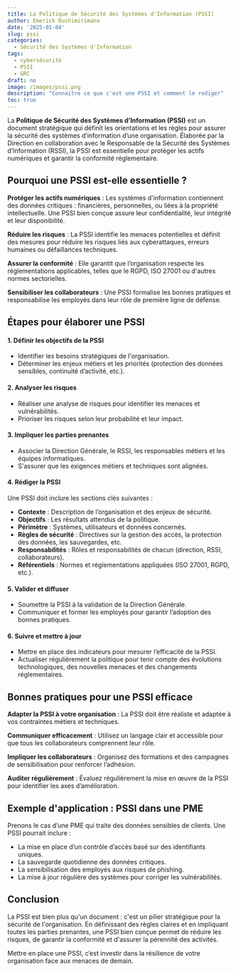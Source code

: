 ```yaml
---
title: La Politique de Sécurité des Systèmes d'Information (PSSI)
author: Emerick Dushimirimana
date: '2025-01-04'
slug: pssi
categories:
  - Sécurité des Systèmes d'Information
tags:
  - cybersécurité
  - PSSI
  - GRC
draft: no
image: /images/pssi.png
description: "Connaitre ce que c'est une PSSI et comment le rediger"
toc: true
---
```


La **Politique de Sécurité des Systèmes d’Information (PSSI)** est un document stratégique qui définit les orientations et les règles pour assurer la sécurité des systèmes d’information d’une organisation. Élaborée par la Direction en collaboration avec le Responsable de la Sécurité des Systèmes d’Information (RSSI), la PSSI est essentielle pour protéger les actifs numériques et garantir la conformité réglementaire.

## Pourquoi une PSSI est-elle essentielle ?

 **Protéger les actifs numériques** :
   Les systèmes d'information contiennent des données critiques : financières, personnelles, ou liées à la propriété intellectuelle. Une PSSI bien conçue assure leur confidentialité, leur intégrité et leur disponibilité.

 **Réduire les risques** :
   La PSSI identifie les menaces potentielles et définit des mesures pour réduire les risques liés aux cyberattaques, erreurs humaines ou défaillances techniques.

 **Assurer la conformité** :
   Elle garantit que l’organisation respecte les réglementations applicables, telles que le RGPD, ISO 27001 ou d'autres normes sectorielles.

 **Sensibiliser les collaborateurs** :
   Une PSSI formalise les bonnes pratiques et responsabilise les employés dans leur rôle de première ligne de défense.

## Étapes pour élaborer une PSSI

#### 1. **Définir les objectifs de la PSSI**
   - Identifier les besoins stratégiques de l'organisation.
   - Déterminer les enjeux métiers et les priorités (protection des données sensibles, continuité d’activité, etc.).

#### 2. **Analyser les risques**
   - Réaliser une analyse de risques pour identifier les menaces et vulnérabilités.
   - Prioriser les risques selon leur probabilité et leur impact.

#### 3. **Impliquer les parties prenantes**
   - Associer la Direction Générale, le RSSI, les responsables métiers et les équipes informatiques.
   - S'assurer que les exigences métiers et techniques sont alignées.

#### 4. **Rédiger la PSSI**
   Une PSSI doit inclure les sections clés suivantes :
   - **Contexte** : Description de l’organisation et des enjeux de sécurité.
   - **Objectifs** : Les résultats attendus de la politique.
   - **Périmètre** : Systèmes, utilisateurs et données concernés.
   - **Règles de sécurité** : Directives sur la gestion des accès, la protection des données, les sauvegardes, etc.
   - **Responsabilités** : Rôles et responsabilités de chacun (direction, RSSI, collaborateurs).
   - **Référentiels** : Normes et réglementations appliquées (ISO 27001, RGPD, etc.).

#### 5. **Valider et diffuser**
   - Soumettre la PSSI à la validation de la Direction Générale.
   - Communiquer et former les employés pour garantir l’adoption des bonnes pratiques.

#### 6. **Suivre et mettre à jour**
   - Mettre en place des indicateurs pour mesurer l’efficacité de la PSSI.
   - Actualiser régulièrement la politique pour tenir compte des évolutions technologiques, des nouvelles menaces et des changements réglementaires.

## Bonnes pratiques pour une PSSI efficace

 **Adapter la PSSI à votre organisation** :
   La PSSI doit être réaliste et adaptée à vos contraintes métiers et techniques.

 **Communiquer efficacement** :
   Utilisez un langage clair et accessible pour que tous les collaborateurs comprennent leur rôle.

 **Impliquer les collaborateurs** :
   Organisez des formations et des campagnes de sensibilisation pour renforcer l’adhésion.

 **Auditer régulièrement** :
   Évaluez régulièrement la mise en œuvre de la PSSI pour identifier les axes d’amélioration.

## Exemple d'application : PSSI dans une PME

Prenons le cas d’une PME qui traite des données sensibles de clients. Une PSSI pourrait inclure :
- La mise en place d’un contrôle d’accès basé sur des identifiants uniques.
- La sauvegarde quotidienne des données critiques.
- La sensibilisation des employés aux risques de phishing.
- La mise à jour régulière des systèmes pour corriger les vulnérabilités.

## Conclusion

La PSSI est bien plus qu'un document : c'est un pilier stratégique pour la sécurité de l'organisation. En définissant des règles claires et en impliquant toutes les parties prenantes, une PSSI bien conçue permet de réduire les risques, de garantir la conformité et d'assurer la pérennité des activités.

Mettre en place une PSSI, c’est investir dans la résilience de votre organisation face aux menaces de demain.

